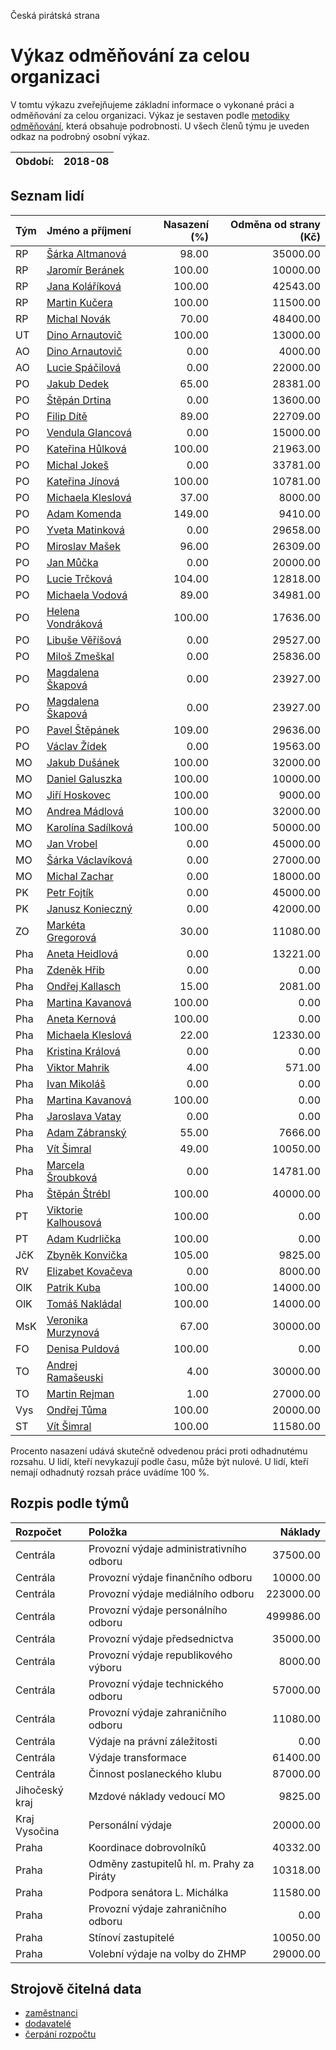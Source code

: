 Česká pirátská strana

Výkaz odměňování za celou organizaci
===========================

V tomtu výkazu zveřejňujeme základní informace o vykonané práci a odměňování
za celou organizaci. Výkaz je sestaven podle [metodiky odměňování][metodika],
která obsahuje podrobnosti. U všech členů týmu je uveden odkaz na podrobný osobní výkaz.

Období:                  | 2018-08
-----------------------  | --------------------


Seznam lidí
--------------

| Tým   | Jméno a příjmení                                                  |   Nasazení (%) |   Odměna od strany (Kč) |
|:------|:------------------------------------------------------------------|---------------:|------------------------:|
| RP    | [Šárka Altmanová](../../tymy/RP/2018/08/sarka-altmanova/)         |          98.00 |                35000.00 |
| RP    | [Jaromír Beránek](../../tymy/RP/2018/08/jaromir-beranek/)         |         100.00 |                10000.00 |
| RP    | [Jana Koláříková](../../tymy/RP/2018/08/jana-kolarikova/)         |         100.00 |                42543.00 |
| RP    | [Martin Kučera](../../tymy/RP/2018/08/martin-kucera/)             |         100.00 |                11500.00 |
| RP    | [Michal Novák](../../tymy/RP/2018/08/michal-novak/)               |          70.00 |                48400.00 |
| UT    | [Dino Arnautovič](../../tymy/UT/2018/08/dino-arnautovic/)         |         100.00 |                13000.00 |
| AO    | [Dino Arnautovič](../../tymy/AO/2018/08/dino-arnautovic/)         |           0.00 |                 4000.00 |
| AO    | [Lucie Spáčilová](../../tymy/AO/2018/08/lucie-spacilova/)         |           0.00 |                22000.00 |
| PO    | [Jakub Dedek](../../tymy/PO/2018/08/jakub-dedek/)                 |          65.00 |                28381.00 |
| PO    | [Štěpán Drtina](../../tymy/PO/2018/08/stepan-drtina/)             |           0.00 |                13600.00 |
| PO    | [Filip Dítě](../../tymy/PO/2018/08/filip-dite/)                   |          89.00 |                22709.00 |
| PO    | [Vendula Glancová](../../tymy/PO/2018/08/vendula-glancova/)       |           0.00 |                15000.00 |
| PO    | [Kateřina Hůlková](../../tymy/PO/2018/08/katerina-hulkova/)       |         100.00 |                21963.00 |
| PO    | [Michal Jokeš](../../tymy/PO/2018/08/michal-jokes/)               |           0.00 |                33781.00 |
| PO    | [Kateřina Jínová](../../tymy/PO/2018/08/katerina-jinova/)         |         100.00 |                10781.00 |
| PO    | [Michaela Kleslová](../../tymy/PO/2018/08/michaela-kleslova/)     |          37.00 |                 8000.00 |
| PO    | [Adam Komenda](../../tymy/PO/2018/08/adam-komenda/)               |         149.00 |                 9410.00 |
| PO    | [Yveta Matinková](../../tymy/PO/2018/08/yveta-matinkova/)         |           0.00 |                29658.00 |
| PO    | [Miroslav Mašek](../../tymy/PO/2018/08/miroslav-masek/)           |          96.00 |                26309.00 |
| PO    | [Jan Můčka](../../tymy/PO/2018/08/jan-mucka/)                     |           0.00 |                20000.00 |
| PO    | [Lucie Trčková](../../tymy/PO/2018/08/lucie-trckova/)             |         104.00 |                12818.00 |
| PO    | [Michaela Vodová](../../tymy/PO/2018/08/michaela-vodova/)         |          89.00 |                34981.00 |
| PO    | [Helena Vondráková](../../tymy/PO/2018/08/helena-vondrakova/)     |         100.00 |                17636.00 |
| PO    | [Libuše Věříšová](../../tymy/PO/2018/08/libuse-verisova/)         |           0.00 |                29527.00 |
| PO    | [Miloš Zmeškal](../../tymy/PO/2018/08/milos-zmeskal/)             |           0.00 |                25836.00 |
| PO    | [Magdalena Škapová](../../tymy/PO/2018/08/magdalena-skapova/)     |           0.00 |                23927.00 |
| PO    | [Magdalena Škapová](../../tymy/PO/2018/08/magdalena-skapova/)     |           0.00 |                23927.00 |
| PO    | [Pavel Štěpánek](../../tymy/PO/2018/08/pavel-stepanek/)           |         109.00 |                29636.00 |
| PO    | [Václav Žídek](../../tymy/PO/2018/08/vaclav-zidek/)               |           0.00 |                19563.00 |
| MO    | [Jakub Dušánek](../../tymy/MO/2018/08/jakub-dusanek/)             |         100.00 |                32000.00 |
| MO    | [Daniel Galuszka](../../tymy/MO/2018/08/daniel-galuszka/)         |         100.00 |                10000.00 |
| MO    | [Jiří Hoskovec](../../tymy/MO/2018/08/jiri-hoskovec/)             |         100.00 |                 9000.00 |
| MO    | [Andrea Mádlová](../../tymy/MO/2018/08/andrea-madlova/)           |         100.00 |                32000.00 |
| MO    | [Karolína Sadílková](../../tymy/MO/2018/08/karolina-sadilkova/)   |         100.00 |                50000.00 |
| MO    | [Jan Vrobel](../../tymy/MO/2018/08/jan-vrobel/)                   |           0.00 |                45000.00 |
| MO    | [Šárka Václavíková](../../tymy/MO/2018/08/sarka-vaclavikova/)     |           0.00 |                27000.00 |
| MO    | [Michal Zachar](../../tymy/MO/2018/08/michal-zachar/)             |           0.00 |                18000.00 |
| PK    | [Petr Fojtík](../../tymy/PK/2018/08/petr-fojtik/)                 |           0.00 |                45000.00 |
| PK    | [Janusz Konieczný](../../tymy/PK/2018/08/janusz-konieczny/)       |           0.00 |                42000.00 |
| ZO    | [Markéta Gregorová](../../tymy/ZO/2018/08/marketa-gregorova/)     |          30.00 |                11080.00 |
| Pha   | [Aneta Heidlová](../../tymy/Pha/2018/08/aneta-heidlova/)          |           0.00 |                13221.00 |
| Pha   | [Zdeněk Hřib](../../tymy/Pha/2018/08/zdenek-hrib/)                |           0.00 |                    0.00 |
| Pha   | [Ondřej Kallasch](../../tymy/Pha/2018/08/ondrej-kallasch/)        |          15.00 |                 2081.00 |
| Pha   | [Martina Kavanová](../../tymy/Pha/2018/08/martina-kavanova/)      |         100.00 |                    0.00 |
| Pha   | [Aneta Kernová](../../tymy/Pha/2018/08/aneta-kernova/)            |         100.00 |                    0.00 |
| Pha   | [Michaela Kleslová](../../tymy/Pha/2018/08/michaela-kleslova/)    |          22.00 |                12330.00 |
| Pha   | [Kristina Králová](../../tymy/Pha/2018/08/kristina-kralova/)      |           0.00 |                    0.00 |
| Pha   | [Viktor Mahrik](../../tymy/Pha/2018/08/viktor-mahrik/)            |           4.00 |                  571.00 |
| Pha   | [Ivan Mikoláš](../../tymy/Pha/2018/08/ivan-mikolas/)              |           0.00 |                    0.00 |
| Pha   | [Martina Kavanová](../../tymy/Pha/2018/08/martina-kavanova/)      |         100.00 |                    0.00 |
| Pha   | [Jaroslava Vatay](../../tymy/Pha/2018/08/jaroslava-vatay/)        |           0.00 |                    0.00 |
| Pha   | [Adam Zábranský](../../tymy/Pha/2018/08/adam-zabransky/)          |          55.00 |                 7666.00 |
| Pha   | [Vít Šimral](../../tymy/Pha/2018/08/vit-simral/)                  |          49.00 |                10050.00 |
| Pha   | [Marcela Šroubková](../../tymy/Pha/2018/08/marcela-sroubkova/)    |           0.00 |                14781.00 |
| Pha   | [Štěpán Štrébl](../../tymy/Pha/2018/08/stepan-strebl/)            |         100.00 |                40000.00 |
| PT    | [Viktorie Kalhousová](../../tymy/PT/2018/08/viktorie-kalhousova/) |         100.00 |                    0.00 |
| PT    | [Adam Kudrlička](../../tymy/PT/2018/08/adam-kudrlicka/)           |         100.00 |                    0.00 |
| JčK   | [Zbyněk Konvička](../../tymy/JčK/2018/08/zbynek-konvicka/)        |         105.00 |                 9825.00 |
| RV    | [Elizabet Kovačeva](../../tymy/RV/2018/08/elizabet-kovaceva/)     |           0.00 |                 8000.00 |
| OlK   | [Patrik Kuba](../../tymy/OlK/2018/08/patrik-kuba/)                |         100.00 |                14000.00 |
| OlK   | [Tomáš Nakládal](../../tymy/OlK/2018/08/tomas-nakladal/)          |         100.00 |                14000.00 |
| MsK   | [Veronika Murzynová](../../tymy/MsK/2018/08/veronika-murzynova/)  |          67.00 |                30000.00 |
| FO    | [Denisa Puldová](../../tymy/FO/2018/08/denisa-puldova/)           |         100.00 |                    0.00 |
| TO    | [Andrej Ramašeuski](../../tymy/TO/2018/08/andrej-ramaseuski/)     |           4.00 |                30000.00 |
| TO    | [Martin Rejman](../../tymy/TO/2018/08/martin-rejman/)             |           1.00 |                27000.00 |
| Vys   | [Ondřej Tůma](../../tymy/Vys/2018/08/ondrej-tuma/)                |         100.00 |                20000.00 |
| ST    | [Vít Šimral](../../tymy/ST/2018/08/vit-simral/)                   |         100.00 |                11580.00 |

Procento nasazení udává skutečně odvedenou práci proti odhadnutému rozsahu. 
U lidí, kteří nevykazují podle času, může být nulové. U lidí, kteří nemají odhadnutý rozsah
práce uvádíme 100 %.

Rozpis podle týmů
-----------------

| Rozpočet       | Položka                                   |   Náklady |
|:---------------|:------------------------------------------|----------:|
| Centrála       | Provozní výdaje administrativního odboru  |  37500.00 |
| Centrála       | Provozní výdaje finančního odboru         |  10000.00 |
| Centrála       | Provozní výdaje mediálního odboru         | 223000.00 |
| Centrála       | Provozní výdaje personálního odboru       | 499986.00 |
| Centrála       | Provozní výdaje předsednictva             |  35000.00 |
| Centrála       | Provozní výdaje republikového výboru      |   8000.00 |
| Centrála       | Provozní výdaje technického odboru        |  57000.00 |
| Centrála       | Provozní výdaje zahraničního odboru       |  11080.00 |
| Centrála       | Výdaje na právní záležitosti              |      0.00 |
| Centrála       | Výdaje transformace                       |  61400.00 |
| Centrála       | Činnost poslaneckého klubu                |  87000.00 |
| Jihočeský kraj | Mzdové náklady vedoucí MO                 |   9825.00 |
| Kraj Vysočina  | Personální výdaje                         |  20000.00 |
| Praha          | Koordinace dobrovolníků                   |  40332.00 |
| Praha          | Odměny zastupitelů hl. m. Prahy za Piráty |  10318.00 |
| Praha          | Podpora senátora L. Michálka              |  11580.00 |
| Praha          | Provozní výdaje zahraničního odboru       |      0.00 |
| Praha          | Stínoví zastupitelé                       |  10050.00 |
| Praha          | Volební výdaje na volby do ZHMP           |  29000.00 |

Strojově čitelná data
-------------------

* [zaměstnanci](zamestnanci.tsv)
* [dodavatelé](dodavatele.tsv)
* [čerpání rozpočtu](cerpani_rozpoctu.tsv)

[metodika]: https://redmine.pirati.cz/projects/po/wiki/Odmenovani
